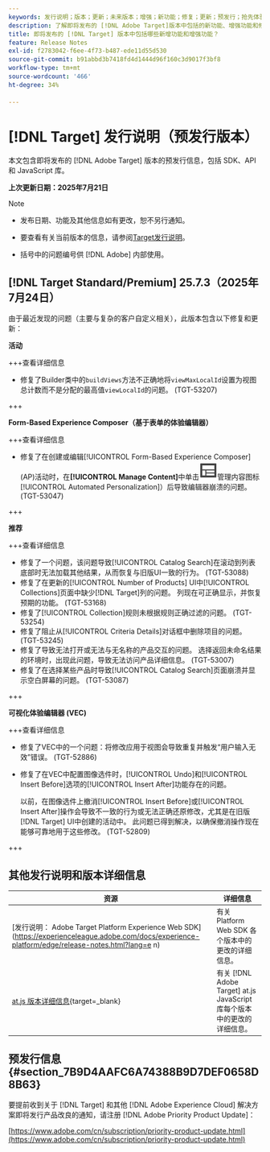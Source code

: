 ```yaml
---
keywords: 发行说明；版本；更新；未来版本；增强；新功能；修复；更新；预发行；抢先体验
description: 了解即将发布的 [!DNL Adobe Target]版本中包括的新功能、增强功能和修复，包括 SDK、API 和 JavaScript 库。
title: 即将发布的 [!DNL Target] 版本中包括哪些新增功能和增强功能？
feature: Release Notes
exl-id: f2783042-f6ee-4f73-b487-ede11d55d530
source-git-commit: b91abbd3b7418fd4d1444d96f160c3d9017f3bf8
workflow-type: tm+mt
source-wordcount: '466'
ht-degree: 34%

---
```


# [!DNL Target] 发行说明（预发行版本）

本文包含即将发布的 [!DNL Adobe Target] 版本的预发行信息，包括 SDK、API 和 JavaScript 库。

**上次更新日期：2025年7月21日**

>[!NOTE]
>
>* 发布日期、功能及其他信息如有更改，恕不另行通知。
>
>* 要查看有关当前版本的信息，请参阅[Target发行说明](release-notes.md)。
>
>* 括号中的问题编号供 [!DNL Adobe] 内部使用。

## [!DNL Target Standard/Premium] 25.7.3（2025年7月24日）

由于最近发现的问题（主要与复杂的客户自定义相关），此版本包含以下修复和更新：

**活动**

+++查看详细信息
* 修复了Builder类中的`buildViews`方法不正确地将`viewMaxLocalId`设置为视图总计数而不是分配的最高值`viewLocalId`的问题。 (TGT-53207)

+++

**Form-Based Experience Composer（基于表单的体验编辑器）**

+++查看详细信息
* 修复了在创建或编辑[!UICONTROL Form-Based Experience Composer] (AP)活动时，在&#x200B;**[!UICONTROL Manage Content]**&#x200B;中单击![图标（ ](/help/main/assets/icons/Experience.svg)管理内容图标[!UICONTROL Automated Personalization]）后导致编辑器崩溃的问题。 (TGT-53047)

+++

**推荐**

+++查看详细信息
* 修复了一个问题，该问题导致[!UICONTROL Catalog Search]在滚动到列表底部时无法加载其他结果，从而恢复与旧版UI一致的行为。 (TGT-53088)
* 修复了在更新的[!UICONTROL Number of Products] UI中[!UICONTROL Collections]页面中缺少[!DNL Target]列的问题。 列现在可正确显示，并恢复预期的功能。 (TGT-53168)
* 修复了[!UICONTROL Collection]规则未根据规则正确过滤的问题。 (TGT-53254)
* 修复了阻止从[!UICONTROL Criteria Details]对话框中删除项目的问题。 (TGT-53245)
* 修复了导致无法打开或无法与无名称的产品交互的问题。 选择返回未命名结果的环境时，出现此问题，导致无法访问产品详细信息。 (TGT-53007)
* 修复了在选择某些产品时导致[!UICONTROL Catalog Search]页面崩溃并显示空白屏幕的问题。 (TGT-53087)

+++

**可视化体验编辑器 (VEC)**

+++查看详细信息

* 修复了VEC中的一个问题：将修改应用于视图会导致重复并触发“用户输入无效”错误。 (TGT-52886)
* 修复了在VEC中配置图像选件时，[!UICONTROL Undo]和[!UICONTROL Insert Before]选项的[!UICONTROL Insert After]功能存在的问题。

  以前，在图像选件上撤消[!UICONTROL Insert Before]或[!UICONTROL Insert After]操作会导致不一致的行为或无法正确还原修改，尤其是在旧版[!DNL Target] UI中创建的活动中。 此问题已得到解决，以确保撤消操作现在能够可靠地用于这些修改。 (TGT-52809)

+++

## 其他发行说明和版本详细信息

| 资源 | 详细信息 |
|--- |--- |
| [发行说明： Adobe Target Platform Experience Web SDK]&#x200B;(https://experienceleague.adobe.com/docs/experience-platform/edge/release-notes.html?lang=e n) | 有关 Platform Web SDK 各个版本中的更改的详细信息。 |
| [at.js 版本详细信息](https://experienceleague.adobe.com/docs/target-dev/developer/client-side/at-js-implementation/target-atjs-versions.html?lang=zh-Hans){target=_blank} | 有关 [!DNL Adobe Target] at.js JavaScript 库每个版本中的更改的详细信息。 |

## 预发行信息 {#section_7B9D4AAFC6A74388B9D7DEF0658D8B63}

要提前收到关于 [!DNL Target] 和其他 [!DNL Adobe Experience Cloud] 解决方案即将发行产品改良的通知，请注册 [!DNL Adobe Priority Product Update]：

[https://www.adobe.com/cn/subscription/priority-product-update.html](https://www.adobe.com/cn/subscription/priority-product-update.html)
